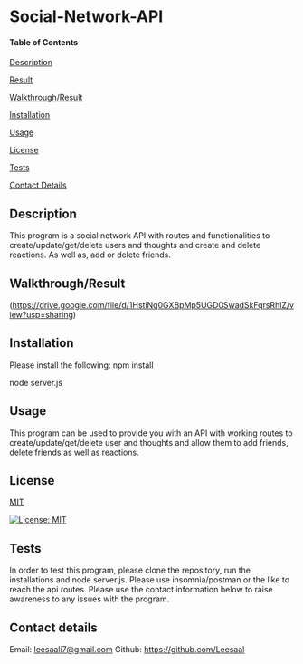 # Social-Network-API

#### Table of Contents 
[Description](#description)

[Result](#result)

[Walkthrough/Result](#walkthrough/result)

[Installation](#installation)

[Usage](#usage)

[License](#license)

[Tests](#tests)

[Contact Details](#contact-details)

## Description

This program is a social network API with routes and functionalities to create/update/get/delete users and thoughts and create and delete reactions.  As well as, add or delete friends.

## Walkthrough/Result

(https://drive.google.com/file/d/1HstiNq0GXBpMp5UGD0SwadSkFqrsRhlZ/view?usp=sharing)

## Installation

Please install the following:
npm install

node server.js

## Usage

This program can be used to provide you with an API with working routes to create/update/get/delete user and thoughts and allow them to add friends, delete friends as well as reactions.

## License

[MIT](https://choosealicense.com/licenses/mit/)

[![License: MIT](https://img.shields.io/badge/License-MIT-yellow.svg)](https://opensource.org/licenses/MIT)

## Tests

In order to test this program, please clone the repository, run the installations and node server.js.  Please use insomnia/postman or the like to reach the api routes.  Please use the contact information below to raise awareness to any issues with the program.

## Contact details

Email: leesaali7@gmail.com
Github: https://github.com/Leesaal

